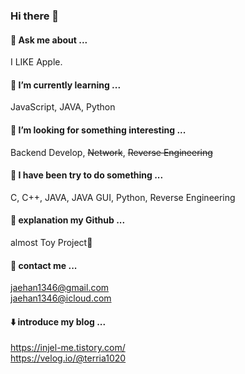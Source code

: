 ### Hi there 👋

#### 💬 Ask me about ...

I LIKE Apple.

#### 🌱 I’m currently learning ...

JavaScript, JAVA, Python

#### 🤔 I’m looking for something interesting ...

Backend Develop, ~~Network~~, ~~Reverse Engineering~~

#### 🌱 I have been try to do something ...

C, C++, JAVA, JAVA GUI, Python, Reverse Engineering

#### 🔖 explanation my Github ...

almost Toy Project🤣

#### 🤝 contact me ...

jaehan1346@gmail.com  
jaehan1346@icloud.com

#### ⬇️ introduce my blog ...

https://injel-me.tistory.com/  
https://velog.io/@terria1020

<!--
**terria1020/terria1020** is a ✨ _special_ ✨ repository because its `README.md` (this file) appears on your GitHub profile.

Here are some ideas to get you started:



- 🔭 I’m currently working on ...
- 🌱 I’m currently learning ...
- 👯 I’m looking to collaborate on ...
- 🤔 I’m looking for help with ...
- 💬 Ask me about ...
- 📫 How to reach me: ...
- 😄 Pronouns: ...
- ⚡ Fun fact: ...
-->
